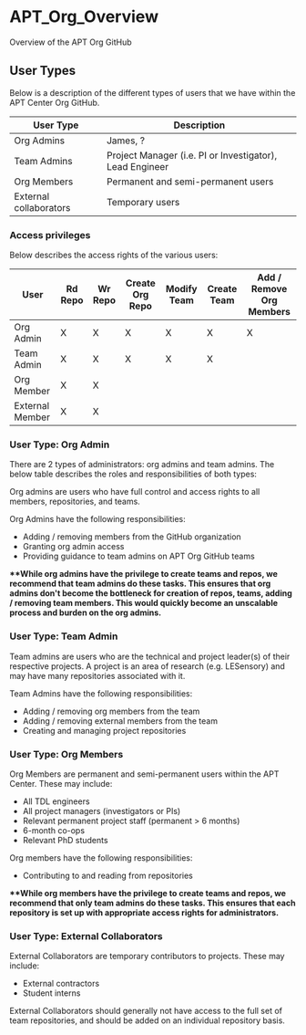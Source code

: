 # APT_Org_Overview
Overview of the APT Org GitHub

## User Types
Below is a description of the different types of users that we have within the APT Center Org GitHub.

| User Type   | Description | 
| ----------- | ----------- | 
| Org Admins  | James, ?    |
| Team Admins | Project Manager (i.e. PI or Investigator), Lead Engineer |
| Org Members | Permanent and semi-permanent users |
| External collaborators | Temporary users |

### Access privileges
Below describes the access rights of the various users:

| User | Rd Repo | Wr Repo | Create Org Repo | Modify Team | Create Team | Add / Remove Org Members |
| ---- | ------- | ------- | ----------- | ----------- | ----------- | ------------------------ |
| Org Admin | X | X | X |  X | X | X |
| Team Admin | X | X |  X | X | X |  |
| Org Member | X | X |  |  |  |  |
| External Member | X | X |  |  |  |  |

### User Type: Org Admin
There are 2 types of administrators: org admins and team admins. The below table describes the roles and responsibilities of both types:

Org admins are users who have full control and access rights to all members, repositories, and teams.

Org Admins have the following responsibilities:
- Adding / removing members from the GitHub organization
- Granting org admin access
- Providing guidance to team admins on APT Org GitHub teams

**\*\*While org admins have the privilege to create teams and repos, we recommend that team admins do these tasks. This ensures that org admins don't become the bottleneck for creation of repos, teams, adding / removing team members. This would quickly become an unscalable process and burden on the org admins.**

### User Type: Team Admin
Team admins are users who are the technical and project leader(s) of their respective projects. A project is an area of research (e.g. LESensory) and may have many repositories associated with it.

Team Admins have the following responsibilities:
- Adding / removing org members from the team
- Adding / removing external members from the team
- Creating and managing project repositories

### User Type: Org Members
Org Members are permanent and semi-permanent users within the APT Center. These may include:
-	All TDL engineers
-	All project managers (investigators or PIs)
-	Relevant permanent project staff (permanent > 6 months)
-	6-month co-ops
-	Relevant PhD students

Org members have the following responsibilities:
- Contributing to and reading from repositories

**\*\*While org members have the privilege to create teams and repos, we recommend that only team admins do these tasks. This ensures that each repository is set up with appropriate access rights for administrators.**

### User Type: External Collaborators
External Collaborators are temporary contributors to projects. These may include:
-	External contractors
-	Student interns

External Collaborators should generally not have access to the full set of team repositories, and should be added on an individual repository basis.
